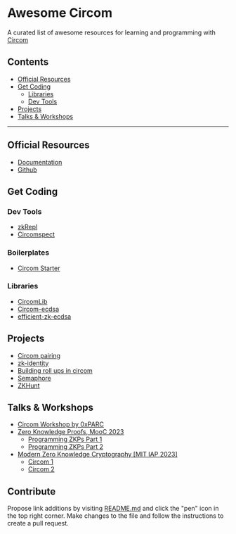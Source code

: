 # Awesome Circom

A curated list of awesome resources for learning and programming with [Circom](https://iden3.io/circom)

## Contents

- [Official Resources](#official-resources)
- [Get Coding](#get-coding)
  - [Libraries](#libraries)
  - [Dev Tools](#dev-tools)
- [Projects](#projects)
- [Talks & Workshops](#talks-workshops)

---

## Official Resources

- [Documentation](https://docs.circom.io/)
- [Github](https://github.com/iden3/circom)

## Get Coding

### Dev Tools

- [zkRepl](https://zkrepl.dev/)
- [Circomspect](https://github.com/trailofbits/circomspect)

### Boilerplates

- [Circom Starter](https://github.com/0xPARC/circom-starter)

### Libraries

- [CircomLib](https://github.com/iden3/circomlib)
- [Circom-ecdsa](https://github.com/0xPARC/circom-ecdsa)
- [efficient-zk-ecdsa](https://github.com/personaelabs/efficient-zk-ecdsa)

## Projects

- [Circom pairing](https://github.com/yi-sun/circom-pairing)
- [zk-identity](https://github.com/jefflau/zk-identity)
- [Building roll ups in circom](https://github.com/GuthL/roll_up_circom_tutorial)
- [Semaphore](https://github.com/semaphore-protocol/semaphore/tree/main/packages/circuits)
- [ZKHunt](https://github.com/FlynnSC/zk-hunt)

## Talks & Workshops

- [Circom Workshop by 0xPARC](https://learn.0xparc.org/materials/circom/learning-group-1/circom-1)
- [Zero Knowledge Proofs, MooC 2023](https://zk-learning.org)
  - [Programming ZKPs Part 1](https://www.youtube.com/watch?v=kho-vcQGa0c)
  - [Programming ZKPs Part 2](https://www.youtube.com/watch?v=guQoS2xSksI)
- [Modern Zero Knowledge Cryptography [MIT IAP 2023]](https://zkiap.com/)
  - [Circom 1](https://www.youtube.com/watch?v=El64GK_rM6c)
  - [Circom 2](https://www.youtube.com/watch?v=CjaMn9bMeFg)

## Contribute

Propose link additions by visiting [README.md](./README.md) and click the "pen" icon in the top right corner. Make changes to the file and follow the instructions to create a pull request.

